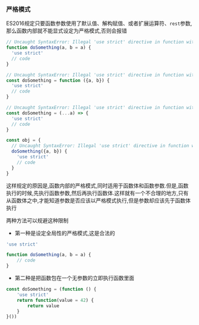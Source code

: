 ### 严格模式
ES2016规定只要函数参数使用了默认值、解构赋值、或者扩展运算符、`rest`参数,那么函数内部就不能显式设定为严格模式,否则会报错

```javascript
// Uncaught SyntaxError: Illegal 'use strict' directive in function with non-simple parameter list
function doSomething(a, b = a) {
  'use strict'
  // code
}

// Uncaught SyntaxError: Illegal 'use strict' directive in function with non-simple parameter list
const doSomething = function ({a, b}) {
  'use strict'
  // code
}

// Uncaught SyntaxError: Illegal 'use strict' directive in function with non-simple parameter list
const doSomething = (...a) => {
  'use strict'
  // code
}

const obj = {
  // Uncaught SyntaxError: Illegal 'use strict' directive in function with non-simple parameter list
  doSomething({a, b}) {
    'use strict'
    // code
  }
}
```

这样规定的原因是,函数内部的严格模式,同时适用于函数体和函数参数.但是,函数执行的时候,先执行函数参数,然后再执行函数体.这样就有一个不合理的地方,只有从函数体之中,才能知道参数是否应该以严格模式执行,但是参数却应该先于函数体执行

两种方法可以规避这种限制

- 第一种是设定全局性的严格模式,这是合法的

```javascript
'use strict'

function doSomething(a, b = a) {
    // code
}
```

- 第二种是把函数包在一个无参数的立即执行函数里面

```javascript
const doSomething = (function () {
    'use strict'
    return function(value = 42) {
        return value
    }
}())
```

